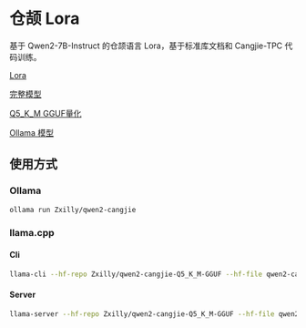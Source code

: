# 仓颉 Lora

基于 Qwen2-7B-Instruct 的仓颉语言 Lora，基于标准库文档和 Cangjie-TPC 代码训练。

[Lora](https://huggingface.co/Zxilly/qwen2-cangjie-lora)

[完整模型](https://huggingface.co/Zxilly/qwen2-cangjie)

[Q5_K_M GGUF量化](https://huggingface.co/Zxilly/qwen2-cangjie-Q5_K_M-GGUF)

[Ollama 模型](https://ollama.com/Zxilly/qwen2-cangjie)

## 使用方式

### Ollama

```bash
ollama run Zxilly/qwen2-cangjie
```

### llama.cpp

#### Cli

```bash
llama-cli --hf-repo Zxilly/qwen2-cangjie-Q5_K_M-GGUF --hf-file qwen2-cangjie-q5_k_m.gguf -p "用仓颉写一个 Hello World"
```

#### Server

```bash
llama-server --hf-repo Zxilly/qwen2-cangjie-Q5_K_M-GGUF --hf-file qwen2-cangjie-q5_k_m.gguf -c 2048
```